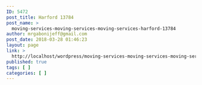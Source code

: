 ```yaml
---
ID: 5472
post_title: Harford 13784
post_name: >
  moving-services-moving-services-moving-services-harford-13784
author: mrgabonijeff@gmail.com
post_date: 2018-03-28 01:46:23
layout: page
link: >
  http://localhost/wordpress/moving-services-moving-services-moving-services-harford-13784/
published: true
tags: [ ]
categories: [ ]
---
```

